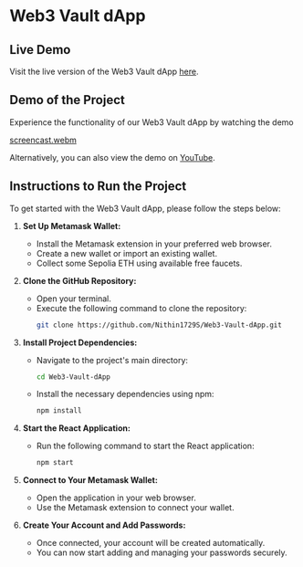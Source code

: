 # Web3 Vault dApp
## Live Demo

Visit the live version of the Web3 Vault dApp [here](https://web3vault.vercel.app).

## Demo of the Project
Experience the functionality of our Web3 Vault dApp by watching the demo





[screencast.webm](https://github.com/Nithin1729S/Web3-Vault-dApp/assets/78496667/f13dc488-4294-415a-885b-3cd650729cc8)

Alternatively, you can also view the demo on [YouTube](https://www.youtube.com/watch?v=wOkUurr6uAM).

## Instructions to Run the Project

To get started with the Web3 Vault dApp, please follow the steps below:

1. **Set Up Metamask Wallet:**
    - Install the Metamask extension in your preferred web browser.
    - Create a new wallet or import an existing wallet.
    - Collect some Sepolia ETH using available free faucets.

2. **Clone the GitHub Repository:**
    - Open your terminal.
    - Execute the following command to clone the repository:
      ```bash
      git clone https://github.com/Nithin1729S/Web3-Vault-dApp.git
      ```

3. **Install Project Dependencies:**
    - Navigate to the project's main directory:
      ```bash
      cd Web3-Vault-dApp
      ```
    - Install the necessary dependencies using npm:
      ```bash
      npm install
      ```

4. **Start the React Application:**
    - Run the following command to start the React application:
      ```bash
      npm start
      ```

5. **Connect to Your Metamask Wallet:**
    - Open the application in your web browser.
    - Use the Metamask extension to connect your wallet.

6. **Create Your Account and Add Passwords:**
    - Once connected, your account will be created automatically.
    - You can now start adding and managing your passwords securely.

